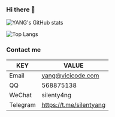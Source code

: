 ### Hi there 👋

![YANG's GitHub stats](https://github-readme-stats.vercel.app/api?username=silenty4ng)

![Top Langs](https://github-readme-stats.vercel.app/api/top-langs/?username=silenty4ng)

### Contact me
| KEY           | VALUE                    |
| ------------- | ------------------------ |
| Email         | yang@vicicode.com        |
| QQ            | 568875138                |
| WeChat        | silenty4ng               |
| Telegram      | https://t.me/silentyang  |
